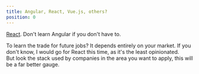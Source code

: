 ```yaml
---
title: Angular, React, Vue.js, others?
position: 0
---
```


[React](<https://reactjs.org/>). Don't learn Angular if you don't have to.

To learn the trade for future jobs? It depends entirely on your market. If you don't know, I would go for React this time, as it's the least opinionated.  
But look the stack used by companies in the area you want to apply, this will be a far better gauge.
